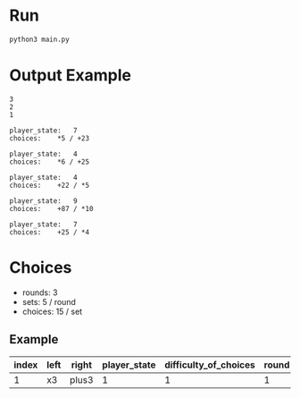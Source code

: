 # Run
```sh
python3 main.py
```

# Output Example
```
3
2
1

player_state:	7
choices:	*5 / +23

player_state:	4
choices:	*6 / +25

player_state:	4
choices:	+22 / *5

player_state:	9
choices:	+87 / *10

player_state:	7
choices:	+25 / *4
```
# Choices
- rounds: 3
- sets: 5 / round
- choices: 15 / set

## Example
|index|left|right|player_state|difficulty_of_choices|round|set|
|-----|----|-----|------------|---------------------|-----|---|
|    1|  x3|plus3|           1|                    1|    1|  1|
